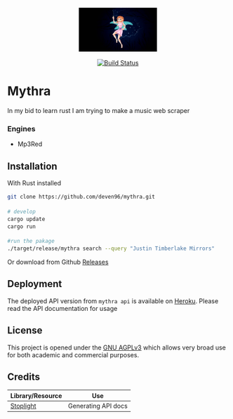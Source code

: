 <p align="center"><img src="assets/muse.jpeg" alt="mythra" height="100px"></p>

<div align="center">
  <a href="https://travis-ci.com/deven96/mythra">
    <img src="https://travis-ci.com/deven96/mythra.svg?branch=master" alt="Build Status">
  </a>
</div>

# Mythra

In my bid to learn rust I am trying to make a music web scraper


### Engines

- Mp3Red


## Installation
With Rust installed

```bash
git clone https://github.com/deven96/mythra.git

# develop
cargo update
cargo run

#run the pakage
./target/release/mythra search --query "Justin Timberlake Mirrors"

```
Or download from Github [Releases](https://github.com/deven96/mythra/releases)


## Deployment

The deployed API version from `mythra api` is available on [Heroku](https://scalic.herokuapp.com). Please read the API documentation for usage

## License

This project is opened under the [GNU AGPLv3](https://github.com/deven96/mythra/blob/master/LICENSE) which allows very broad use for both academic and commercial purposes.


## Credits
Library/Resource | Use
------- | -----
[Stoplight](https://stoplight.io) | Generating API docs
